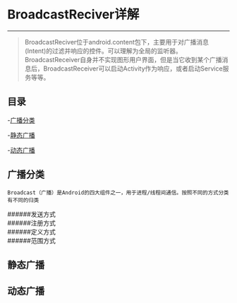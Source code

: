 # BroadcastReciver详解

---

> BroadcastReciver位于android.content包下，主要用于对广播消息(Intent)的过滤并响应的控件。可以理解为全局的监听器。BroadcastReceiver自身并不实现图形用户界面，但是当它收到某个广播消息后，BroadcastReceiver可以启动Activity作为响应，或者启动Service服务等等。


## 目录

-[广播分类](#广播分类)

-[静态广播](#静态广播)

-[动态广播](#动态广播)

## 广播分类

    Broadcast（广播）是Android的四大组件之一，用于进程/线程间通信。按照不同的方式分类有不同的归类

######发送方式    
######注册方式    
######定义方式    
######范围方式    


## 静态广播

## 动态广播